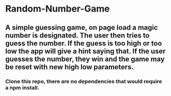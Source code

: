 # Random-Number-Game

## A simple guessing game, on page load a magic number is designated. The user then tries to guess the number. If the guess is too high or too low the app will give a hint saying that. If the user guesses the number, they win and the game may be reset with new high low parameters.


### Clone this repo, there are no dependencies that would require a npm install.


